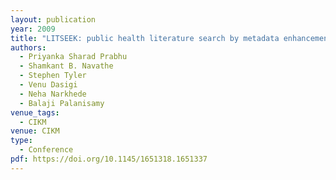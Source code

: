 ```yaml
---
layout: publication
year: 2009
title: "LITSEEK: public health literature search by metadata enhancement with external knowledge bases"
authors:
  - Priyanka Sharad Prabhu
  - Shamkant B. Navathe
  - Stephen Tyler
  - Venu Dasigi
  - Neha Narkhede
  - Balaji Palanisamy
venue_tags:
  - CIKM
venue: CIKM
type:
  - Conference
pdf: https://doi.org/10.1145/1651318.1651337
---
```

